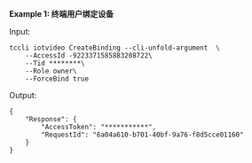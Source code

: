 **Example 1: 终端用户绑定设备**



Input: 

```
tccli iotvideo CreateBinding --cli-unfold-argument  \
    --AccessId -9223371585883208722\
    --Tid ********\
    --Role owner\
    --ForceBind true
```

Output: 
```
{
    "Response": {
        "AccessToken": "***********",
        "RequestId": "6a04a610-b701-40bf-9a76-f8d5cce01160"
    }
}
```

